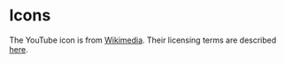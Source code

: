 # Icons

The YouTube icon is from [Wikimedia](https://upload.wikimedia.org/wikipedia/commons/7/75/YouTube_social_white_squircle_%282017%29.svg). Their licensing terms are described [here](https://commons.wikimedia.org/wiki/File:YouTube_social_white_squircle.svg).
